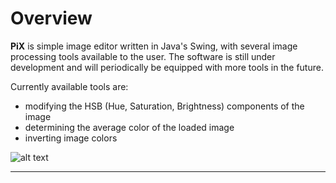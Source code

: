 # Overview

**PiX** is simple image editor written in Java's Swing, with several image processing tools available to the user. The software is still under development and will periodically be equipped with more tools in the future.

Currently available tools are:
* modifying the HSB (Hue, Saturation, Brightness) components of the image
* determining the average color of the loaded image
* inverting image colors

![alt text](https://i.imgur.com/66QZhYQ.png)

***
